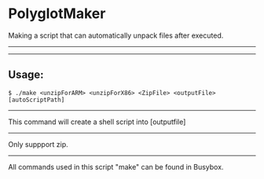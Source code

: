 # PolyglotMaker
Making a script that can automatically unpack files after executed.

---
---


## Usage:
```shell
$ ./make <unzipForARM> <unzipForX86> <ZipFile> <outputFile> [autoScriptPath]
```

---

This command will create a shell script into [outputfile]

---

Only suppport zip.

---

All commands used in this script "make" can be found in Busybox.
